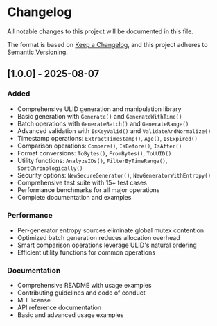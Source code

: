 # Changelog

All notable changes to this project will be documented in this file.

The format is based on [Keep a Changelog](https://keepachangelog.com/en/1.0.0/),
and this project adheres to [Semantic Versioning](https://semver.org/spec/v2.0.0.html).

## [1.0.0] - 2025-08-07

### Added
- Comprehensive ULID generation and manipulation library
- Basic generation with `Generate()` and `GenerateWithTime()`
- Batch operations with `GenerateBatch()` and `GenerateRange()`
- Advanced validation with `IsKeyValid()` and `ValidateAndNormalize()`
- Timestamp operations: `ExtractTimestamp()`, `Age()`, `IsExpired()`
- Comparison operations: `Compare()`, `IsBefore()`, `IsAfter()`
- Format conversions: `ToBytes()`, `FromBytes()`, `ToUUID()`
- Utility functions: `AnalyzeIDs()`, `FilterByTimeRange()`, `SortChronologically()`
- Security options: `NewSecureGenerator()`, `NewGeneratorWithEntropy()`
- Comprehensive test suite with 15+ test cases
- Performance benchmarks for all major operations
- Complete documentation and examples

### Performance
- Per-generator entropy sources eliminate global mutex contention
- Optimized batch generation reduces allocation overhead
- Smart comparison operations leverage ULID's natural ordering
- Efficient utility functions for common operations

### Documentation
- Comprehensive README with usage examples
- Contributing guidelines and code of conduct
- MIT license
- API reference documentation
- Basic and advanced usage examples

